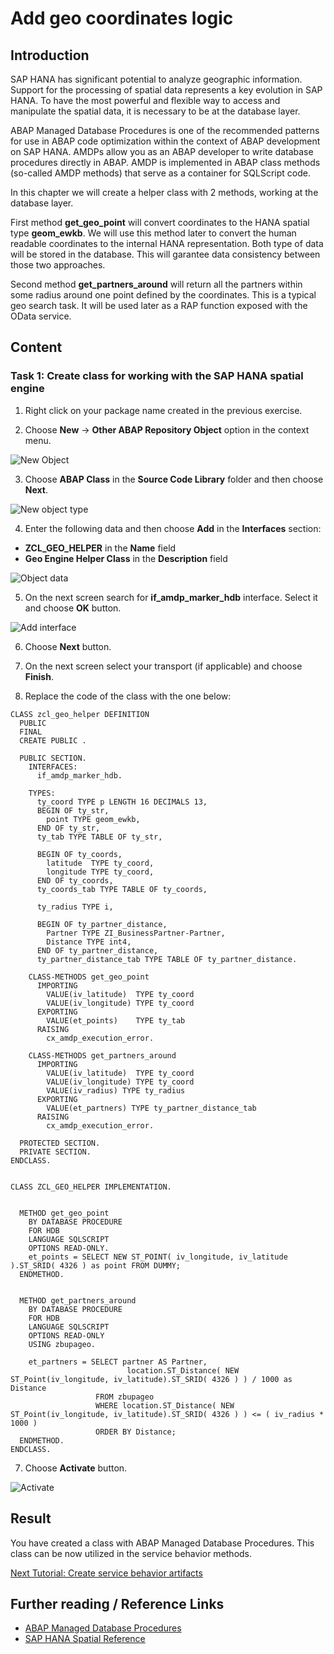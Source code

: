 # Add geo coordinates logic

## Introduction 

SAP HANA has significant potential to analyze geographic information. Support for the processing of spatial data represents a key evolution in SAP HANA. To have the most powerful and flexible way to access and manipulate the spatial data, it is necessary to be at the database layer. 

ABAP Managed Database Procedures is one of the recommended patterns for use in ABAP code optimization within the context of ABAP development on SAP HANA. AMDPs allow you as an ABAP developer to write database procedures directly in ABAP. AMDP is implemented in ABAP class methods (so-called AMDP methods) that serve as a container for SQLScript code.

In this chapter we will create a helper class with 2 methods, working at the database layer.

First method **get_geo_point** will convert coordinates to the HANA spatial type **geom_ewkb**. We will use this method later to convert the human readable coordinates to the internal HANA representation. Both type of data will be stored in the database. This will garantee data consistency between those two approaches.

Second method **get_partners_around** will return all the partners within some radius around one point defined by the coordinates. This is a typical geo search task. It will be used later as a RAP function exposed with the OData service.

## Content

### Task 1: Create class for working with the SAP HANA spatial engine

1. Right click on your package name created in the previous exercise.

2. Choose **New** &rarr; **Other ABAP Repository Object** option in the context menu.

  ![New Object](../common-images/new-object.png) 

3. Choose **ABAP Class** in the **Source Code Library** folder and then choose **Next**.

  ![New object type](../common-images/new-abap-class.png) 

4. Enter the following data and then choose **Add** in the **Interfaces** section:

  - **ZCL_GEO_HELPER** in the **Name** field
  - **Geo Engine Helper Class** in the **Description** field

  ![Object data](img/class-details.png) 

5. On the next screen search for **if_amdp_marker_hdb** interface. Select it and choose **OK** button.

  ![Add interface](img/add-interface.png)

6. Choose **Next** button.

5. On the next screen select your transport (if applicable) and choose **Finish**.

6. Replace the code of the class with the one below:

~~~abap
CLASS zcl_geo_helper DEFINITION
  PUBLIC
  FINAL
  CREATE PUBLIC .

  PUBLIC SECTION.
    INTERFACES:
      if_amdp_marker_hdb.

    TYPES:
      ty_coord TYPE p LENGTH 16 DECIMALS 13,
      BEGIN OF ty_str,
        point TYPE geom_ewkb,
      END OF ty_str,
      ty_tab TYPE TABLE OF ty_str,

      BEGIN OF ty_coords,
        latitude  TYPE ty_coord,
        longitude TYPE ty_coord,
      END OF ty_coords,
      ty_coords_tab TYPE TABLE OF ty_coords,

      ty_radius TYPE i,

      BEGIN OF ty_partner_distance,
        Partner TYPE ZI_BusinessPartner-Partner,
        Distance TYPE int4,
      END OF ty_partner_distance,
      ty_partner_distance_tab TYPE TABLE OF ty_partner_distance.

    CLASS-METHODS get_geo_point
      IMPORTING
        VALUE(iv_latitude)  TYPE ty_coord
        VALUE(iv_longitude) TYPE ty_coord
      EXPORTING
        VALUE(et_points)    TYPE ty_tab
      RAISING
        cx_amdp_execution_error.

    CLASS-METHODS get_partners_around
      IMPORTING
        VALUE(iv_latitude)  TYPE ty_coord
        VALUE(iv_longitude) TYPE ty_coord
        VALUE(iv_radius) TYPE ty_radius
      EXPORTING
        VALUE(et_partners) TYPE ty_partner_distance_tab
      RAISING
        cx_amdp_execution_error.

  PROTECTED SECTION.
  PRIVATE SECTION.
ENDCLASS.


CLASS ZCL_GEO_HELPER IMPLEMENTATION.


  METHOD get_geo_point
    BY DATABASE PROCEDURE
    FOR HDB
    LANGUAGE SQLSCRIPT
    OPTIONS READ-ONLY.
    et_points = SELECT NEW ST_POINT( iv_longitude, iv_latitude ).ST_SRID( 4326 ) as point FROM DUMMY;
  ENDMETHOD.


  METHOD get_partners_around
    BY DATABASE PROCEDURE
    FOR HDB
    LANGUAGE SQLSCRIPT
    OPTIONS READ-ONLY
    USING zbupageo.

    et_partners = SELECT partner AS Partner,
                          location.ST_Distance( NEW ST_Point(iv_longitude, iv_latitude).ST_SRID( 4326 ) ) / 1000 as Distance
                   FROM zbupageo
                   WHERE location.ST_Distance( NEW ST_Point(iv_longitude, iv_latitude).ST_SRID( 4326 ) ) <= ( iv_radius * 1000 )
                   ORDER BY Distance;
  ENDMETHOD.
ENDCLASS.
~~~

7. Choose **Activate** button.
   
  ![Activate](../common-images/activate-button.png)


## Result

You have created a class with ABAP Managed Database Procedures. This class can be now utilized in the service behavior methods.

[Next Tutorial: Create service behavior artifacts](../behavior-definition/README.md)

## Further reading / Reference Links

- [ABAP Managed Database Procedures](https://help.sap.com/docs/abap-cloud/abap-development-tools-user-guide/abap-managed-database-procedures-amdp)
- [SAP HANA Spatial Reference](https://help.sap.com/docs/SAP_HANA_PLATFORM/cbbbfc20871e4559abfd45a78ad58c02/e1c934157bd14021a3b43b5822b2cbe9.html)